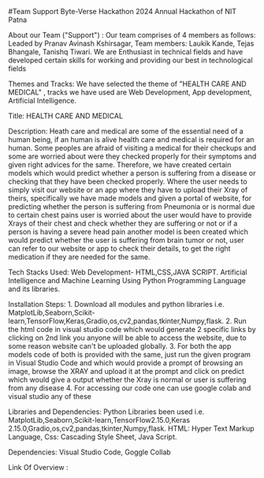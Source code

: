 #Team Support
Byte-Verse Hackathon 2024 Annual Hackathon of NIT Patna

About our Team ("Support") : Our team comprises of 4 members as follows:
Leaded by Pranav Avinash Kshirsagar, 
Team members: Laukik Kande,
Tejas Bhangale,
Tanishq Tiwari.
We are Enthusiast in technical fields and have developed certain skills for working and providing our best in technological fields

Themes and Tracks: We have selected the theme of  "HEALTH CARE AND MEDICAL" , tracks we have used are Web Development, App development, Artificial Intelligence.

Title: HEALTH CARE AND MEDICAL

Description: Heath care and medical are some of the essential need of a human being, if an human is alive health care and medical is required for an human. Some peoples are afraid of visiting a medical for their checkups and some are worried about were they checked properly for their symptoms and given right advices for the same. Therefore, we have created certain models which would predict whether a person is suffering from a disease or checking that they have been checked properly. Where the user needs to simply visit our website or an app where they have to upload their Xray of theirs, specifically we have made models and given a portal of website, for predicting whether the person is suffering from Pneumonia or is normal due to certain chest pains user is worried about the user would have to provide Xrays of their chest and check whether they are suffering or not or if a person is having a severe head pain another model is been created which would predict whether the user is suffering from brain tumor or not, user can refer to our website or app to check their details, to get the right medication if they are needed for the same.

Tech Stacks Used:  Web Development- HTML,CSS,JAVA SCRIPT.
                   Artificial Intelligence and Machine Learning Using Python Programming Language and its libraries.

Installation Steps: 1. Download all modules and python libraries i.e. MatplotLib,Seaborn,Scikit-learn,TensorFlow,Keras,Gradio,os,cv2,pandas,tkinter,Numpy,flask.
                    2. Run the html code in visual studio code which would generate 2 specific links by clicking on 2nd link you anyone will be able to access the website, due to some reason website can't be 
                       uploaded globally.
                    3. For both the app models code of both is provided with the same, just run the given program in Visual Studio Code and which would provide a prompt of browsing an image, browse the XRAY and 
                       upload it at the prompt and click on predict which would give a output whether the Xray is normal or user is suffering from any disease
                    4. For accessing our code one can use google colab and visual studio any of these

Libraries and Dependencies: Python Libraries been used i.e. MatplotLib,Seaborn,Scikit-learn,TensorFlow2.15.0,Keras 2.15.0,Gradio,os,cv2,pandas,tkinter,Numpy,flask.
                            HTML: Hyper Text Markup Language,
                            Css: Cascading Style Sheet,
                            Java Script.
                            
Dependencies:              Visual Studio Code,
                           Goggle Collab

Link Of Overview : 

